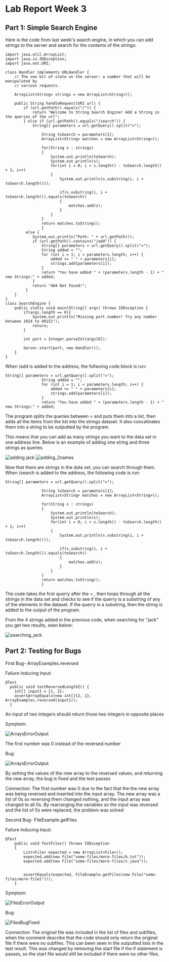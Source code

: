 # Lab Report Week 3

## Part 1: Simple Search Engine

Here is the code from last week's search engine, in which you can add strings to the server and search for the contents of the strings:

```
import java.util.ArrayList;
import java.io.IOException;
import java.net.URI;

class Handler implements URLHandler {
    // The one bit of state on the server: a number that will be manipulated by
    // various requests.
    
    ArrayList<String> strings = new ArrayList<String>();

    public String handleRequest(URI url) {
        if (url.getPath().equals("/")) {
            return "Welcome to String Search Engine! Add a String in the queries of the url";
        } else if (url.getPath().equals("/search")) {
            String[] parameters = url.getQuery().split("=");
            
                String toSearch = parameters[1];
                ArrayList<String> matches = new ArrayList<String>();
                
                for(String s : strings)
                {
                    System.out.println(toSearch);
                    System.out.println(s);
                    for(int i = 0; i < s.length() - toSearch.length() + 1; i++)
                    {
                        System.out.println(s.substring(i, i + toSearch.length()));
                        
                        if(s.substring(i, i + toSearch.length()).equals(toSearch))
                        {
                            matches.add(s);
                        }
                    }
                }
                return matches.toString();
                }
         else {
            System.out.println("Path: " + url.getPath());
            if (url.getPath().contains("/add")) {
                String[] parameters = url.getQuery().split("=");
                String added = "";
                for (int i = 1; i < parameters.length; i++) {
                    added += " " + parameters[i];
                    strings.add(parameters[i]);
                }
                return "You have added " + (parameters.length - 1) + " new Strings:" + added;
            }
            return "404 Not Found!";
         }
    }
}
class SearchEngine {
    public static void main(String[] args) throws IOException {
        if(args.length == 0){
            System.out.println("Missing port number! Try any number between 1024 to 49151");
            return;
        }

        int port = Integer.parseInt(args[0]);

        Server.start(port, new Handler());
    }
}
```
When /add is added to the address, the follwoing code block is run:
```
String[] parameters = url.getQuery().split("=");
                String added = "";
                for (int i = 1; i < parameters.length; i++) {
                    added += " " + parameters[i];
                    strings.add(parameters[i]);
                }
                return "You have added " + (parameters.length - 1) + " new Strings:" + added;
```
The program splits the queries between = and puts them into a list, then adds all the items from the list into the strings dataset. It also concatinates them into a string to be outputted by the program.

This means that you can add as many strings you want to the data set in one address line. Below is an example of adding one string and three strings as queries


![adding jack](https://user-images.githubusercontent.com/70072541/195721331-d8546b09-b49d-437e-a7d1-98a031cdd646.png)
![adding_2names](https://user-images.githubusercontent.com/70072541/195721403-a2ae7048-e419-4a35-927c-078f05ae6137.png)

Now that there are strings in the data set, you can search through them. When /search is added to the address, the following code is run:
```
String[] parameters = url.getQuery().split("=");
            
                String toSearch = parameters[1];
                ArrayList<String> matches = new ArrayList<String>();
                
                for(String s : strings)
                {
                    System.out.println(toSearch);
                    System.out.println(s);
                    for(int i = 0; i < s.length() - toSearch.length() + 1; i++)
                    {
                        System.out.println(s.substring(i, i + toSearch.length()));
                        
                        if(s.substring(i, i + toSearch.length()).equals(toSearch))
                        {
                            matches.add(s);
                        }
                    }
                }
                return matches.toString();
                }
```
The code takes the first querry after the = , then loops through all the strings in the data set and checks to see if the querry is a substring of any of the elements in the dataset. If the querry is a substring, then the string is added to the output of the program.

From the 4 strings added in the previous code, when searching for "jack" you get two results, seen below:

![searching_jack](https://user-images.githubusercontent.com/70072541/195722142-5062b603-850a-4615-94f6-0b240317336e.png)


## Part 2: Testing for Bugs

First Bug- ArrayExamples.reversed

Failure Inducing Input: 
```
@Test
  public void testReversedLength2() {
    int[] input1 = {1, 2};
    assertArrayEquals(new int[]{2, 1}, ArrayExamples.reversed(input1));
  }
```
An input of two integers should return those two integers in opposite places

Symptom:

![ArraysErrorOutput](https://user-images.githubusercontent.com/70072541/195723419-cdb5d74f-87e1-41c0-844e-d60d646f4113.png)

The first number was 0 instead of the reversed number

Bug:

![ArraysErrorOutput](https://user-images.githubusercontent.com/70072541/195724666-fd1e9bde-4542-4199-bd1d-b8b688219357.png)

By setting the values of the new array to the reversed values, and returning the new array, the bug is fixed and the test passes

Connection:
The first number was 0 due to the fact that the the new array was being reversed and inserted into the input array. The new array was a list of 0s so reversing them changed nothing, and the input array was changed to all 0s. By rearranging the variables so the input was reversed and the list of 0s were replaced, the problem was solved


Second Bug- FileExample.getFiles

Failure Inducing Input: 
```
@Test 
    public void TestFiles() throws IOException
    {
        List<File> expected = new ArrayList<File>();
        expected.add(new File("some-files/more-files/b.txt"));
        expected.add(new File("some-files/more-files/c.java"));
        

        assertEquals(expected, FileExample.getFiles(new File("some-files/more-files")));
    }
```

Symptom:

![FilesErrorOutput](https://user-images.githubusercontent.com/70072541/195730081-a26d77cc-def1-42fd-944a-b0a279161860.png)

Bug:

![FilesBugFixed](https://user-images.githubusercontent.com/70072541/195730098-f1b4b06f-85e1-4571-8037-b7c336973134.png)


Connection: 
The original file was included in the list of files and subfiles, when the comment describe that the code should only return the original file if there were no subfiles. This can been seen in the outputted lists in the test result. This was changed by removing the start file if the if statement is passes, so the start file would still be included if there were no other files.
